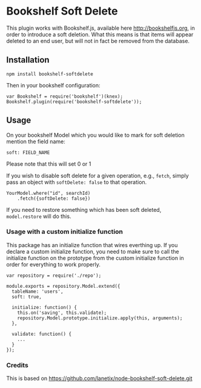 # Bookshelf Soft Delete
This plugin works with Bookshelf.js, available here http://bookshelfjs.org, in
order to introduce a soft deletion. What this means is that items will appear
deleted to an end user, but will not in fact be removed from the database.

## Installation
  
    npm install bookshelf-softdelete

Then in your bookshelf configuration:

    var Bookshelf = require('bookshelf')(knex);
    Bookshelf.plugin(require('bookshelf-softdelete'));

## Usage

On your bookshelf Model which you would like to mark for soft deletion mention the field name:

    soft: FIELD_NAME 


Please note that this will set 0 or 1

If you wish to disable soft delete for a given operation, e.g., `fetch`, simply
pass an object with `softDelete: false` to that operation.

    YourModel.where("id", searchId)
        .fetch({softDelete: false})

If you need to restore something which has been soft deleted, `model.restore`
will do this.

### Usage with a custom initialize function

This package has an initialize function that wires everthing up. If you declare a custom initialize function, you need to make sure to call the initialize function on the prototype from the custom initialize function in order for everything to work properly.

    var repository = require('./repo');

    module.exports = repository.Model.extend({
      tableName: 'users',
      soft: true,

      initialize: function() {
        this.on('saving', this.validate);
        repository.Model.prototype.initialize.apply(this, arguments);
      },

      validate: function() {
        ...
      }
    });



### Credits
This is based on https://github.com/lanetix/node-bookshelf-soft-delete.git
